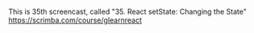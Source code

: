 This is 35th screencast, called "35. React setState: Changing the State"
https://scrimba.com/course/glearnreact